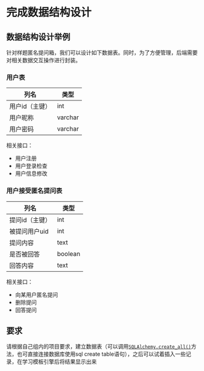 # 完成数据结构设计

## 数据结构设计举例

针对样题匿名提问箱，我们可以设计如下数据表。同时，为了方便管理，后端需要对相关数据交互操作进行封装。

### 用户表

| 列名       | 类型      |
| -------- | ------- |
| 用户id（主键） | int     |
| 用户昵称     | varchar |
| 用户密码     | varchar |

相关接口：

* 用户注册
* 用户登录检查
* 用户信息修改

### 用户接受匿名提问表

| 列名       | 类型      |
| -------- | ------- |
| 提问id（主键） | int     |
| 被提问用户uid | int     |
| 提问内容     | text    |
| 是否被回答    | boolean |
| 回答内容     | text    |

相关接口：

* 向某用户匿名提问
* 删除提问
* 回答提问

## 要求

请根据自己组内的项目要求，建立数据表（可以调用[`SQLAlchemy.create_all()`](https://wizardforcel.gitbooks.io/flask-extension-docs/content/api.html#flask.ext.sqlalchemy.SQLAlchemy.create\_all)方法，也可直接连接数据库使用sql create table语句），之后可以试着插入一些记录，在学习模板引擎后将结果显示出来

